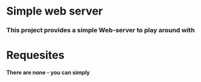 # Simple web server
### This project provides a simple Web-server to play around with

# Requesites
#### There are none - you can simply 